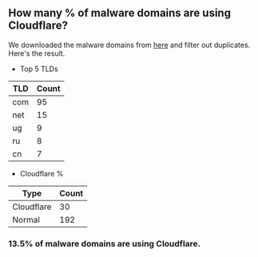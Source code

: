 ## How many % of malware domains are using Cloudflare?


We downloaded the malware domains from [here](https://urlhaus.abuse.ch) and filter out duplicates.
Here's the result.


[//]: # (start replacement)


- Top 5 TLDs

| TLD | Count |
| --- | --- |
| com | 95 |
| net | 15 |
| ug | 9 |
| ru | 8 |
| cn | 7 |


- Cloudflare %

| Type | Count |
| --- | --- |
| Cloudflare | 30 |
| Normal | 192 |


### 13.5% of malware domains are using Cloudflare.